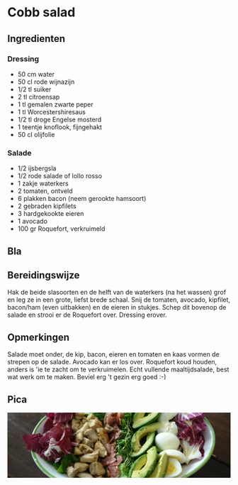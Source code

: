# Cobb salad

## Ingredienten

### Dressing

  * 50 cm water
  * 50 cl rode wijnazijn
  * 1/2 tl suiker
  * 2 tl citroensap
  * 1 tl gemalen zwarte peper
  * 1 tl Worcestershiresaus
  * 1/2 tl droge Engelse mosterd
  * 1 teentje knoflook, fijngehakt
  * 50 cl olijfolie

### Salade 

  * 1/2 ijsbergsla
  * 1/2 rode salade of lollo rosso
  * 1 zakje waterkers
  * 2 tomaten, ontveld 
  * 6 plakken bacon (neem gerookte hamsoort)
  * 2 gebraden kipfilets
  * 3 hardgekookte eieren
  * 1 avocado
  * 100 gr Roquefort, verkruimeld

## Bla

## Bereidingswijze

Hak de beide slasoorten en de helft van de waterkers (na het wassen) grof en leg ze in een grote, liefst brede schaal. 
Snij de tomaten, avocado, kipfilet, bacon/ham (even uitbakken) en de eieren in stukjes. 
Schep dit bovenop de salade en strooi er de Roquefort over.
Dressing erover.

## Opmerkingen

Salade moet onder, de kip, bacon, eieren en tomaten en kaas vormen de strepen op de salade. Avocado kan er los over. Roquefort koud houden, anders is 'ie te zacht om te verkruimelen. Echt vullende maaltijdsalade, best wat werk om te maken.
Beviel erg 't gezin erg goed :-)

## Pica

![Cobb salade](./cobb.jpg)

